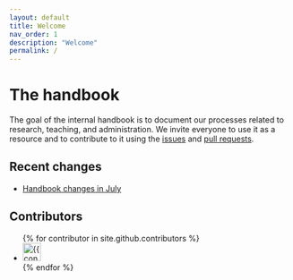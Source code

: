 ```yaml
---
layout: default
title: Welcome
nav_order: 1
description: "Welcome"
permalink: /
---
```



# The handbook

The goal of the internal handbook is to document our processes related to research, teaching, and administration. We invite everyone to use it as a resource and to contribute to it using the [issues](https://github.com/digital-work-lab/handbook/issues) and [pull requests](https://github.com/digital-work-lab/handbook/pulls).


## Recent changes

- [Handbook changes in July](https://github.com/digital-work-lab/handbook/compare/6e0b3da0c213f74dce154642892d50e5ed96a9b3...6e0b3da0c213f74dce154642892d50e5ed96a9b3)

## Contributors

<ul class="list-style-none">
{% for contributor in site.github.contributors %}
  <li class="d-inline-block mr-1">
     <a href="{{ contributor.html_url }}"><img src="{{ contributor.avatar_url }}" width="32" height="32" alt="{{ contributor.login }}"/></a>
  </li>
{% endfor %}
</ul>
